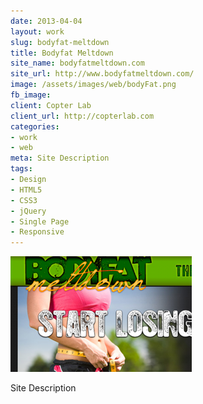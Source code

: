 ```yaml
---
date: 2013-04-04
layout: work
slug: bodyfat-meltdown
title: Bodyfat Meltdown
site_name: bodyfatmeltdown.com
site_url: http://www.bodyfatmeltdown.com/
image: /assets/images/web/bodyFat.png
fb_image:
client: Copter Lab
client_url: http://copterlab.com
categories:
- work
- web
meta: Site Description
tags: 
- Design
- HTML5
- CSS3
- jQuery
- Single Page
- Responsive
---
```


![Bodyfat Meltdown](/assets/images/web/bodyFat.png)

Site Description